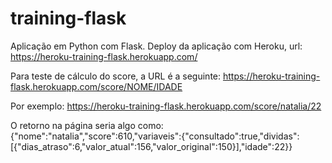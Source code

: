 # training-flask

Aplicação em Python com Flask.
Deploy da aplicação com Heroku, url: https://heroku-training-flask.herokuapp.com/

Para teste de cálculo do score, a URL é a seguinte:
https://heroku-training-flask.herokuapp.com/score/NOME/IDADE
  
Por exemplo:
https://heroku-training-flask.herokuapp.com/score/natalia/22

O retorno na página seria algo como:
{"nome":"natalia","score":610,"variaveis":{"consultado":true,"dividas":[{"dias_atraso":6,"valor_atual":156,"valor_original":150}],"idade":22}}




